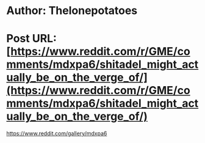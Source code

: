 # Author: Thelonepotatoes
# Post URL: [https://www.reddit.com/r/GME/comments/mdxpa6/shitadel_might_actually_be_on_the_verge_of/](https://www.reddit.com/r/GME/comments/mdxpa6/shitadel_might_actually_be_on_the_verge_of/)


https://www.reddit.com/gallery/mdxpa6